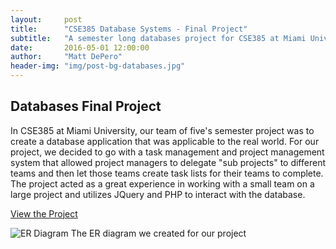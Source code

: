 ```yaml
---
layout:     post
title:      "CSE385 Database Systems - Final Project"
subtitle:   "A semester long databases project for CSE385 at Miami University"
date:       2016-05-01 12:00:00
author:     "Matt DePero"
header-img: "img/post-bg-databases.jpg"
---
```


<h2>Databases Final Project</h2>
<p>
<a href="https://github.com/mdepero/awesomeunited" target="_BLANK"><span class="fa-stack fa-lg"><i class="fa fa-circle fa-stack-2x"></i><i class="fa fa-github fa-stack-1x fa-inverse"></i></span></a>
</p>

<p>
In CSE385 at Miami University, our team of five's semester project was to create a database application that was applicable to the real world. For our project, we decided to go with a task management and project management system that allowed project managers to delegate "sub projects" to different teams and then let those teams create task lists for their teams to complete. The project acted as a great experience in working with a small team on a large project and utilizes JQuery and PHP to interact with the database.
</p>

<p>
	<a href="http://mattdepero.com/awesomeunited" target="_BLANK">View the Project</a>
</p>

<p>
	<img src="{{ site.baseurl }}/img/post-databases-ER_Diagram.png" alt="ER Diagram">
	<span class="caption text-muted">The ER diagram we created for our project</span>
</p>